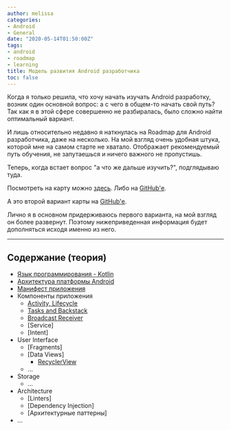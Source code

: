 ```yaml
---
author: melissa
categories:
- Android
- General
date: "2020-05-14T01:50:00Z"
tags:
- android
- roadmap
- learning
title: Модель развития Android разработчика
toc: false
---
```


Когда я только решила, что хочу начать изучать Android разработку, возник один
основной вопрос: а с чего в общем-то начать свой путь? Так как я в этой сфере
совершенно не разбиралась, было сложно найти оптимальный вариант.

И лишь относительно недавно я наткнулась на Roadmap для Android разработчика,
даже на несколько. На мой взгляд очень удобная штука, которой мне на самом
старте не хватало. Отображает рекомендуемый путь обучения, не запутаешься и ничего
важного не пропустишь.

Теперь, когда встает вопрос "а что же дальше изучить?", подглядываю туда.

Посмотреть на карту можно [здесь](/assets/img/posts/roadmap-android-developer/android_roadmap.png). Либо на [GitHub'е](https://github.com/mobile-roadmap/android-developer-roadmap).

А это второй вариант карты на [GitHub'е](https://github.com/MindorksOpenSource/android-developer-roadmap).

Лично я в основном придерживаюсь первого варианта, на мой взгляд он более развернут.
Поэтому нижеприведенная информация будет дополняться исходя именно из него.

***

## Содержание (теория)

- [Язык программирования - Kotlin](https://dev3java.github.io/posts/kotlin-overview/)
- [Архитектура платформы Android](https://dev3java.github.io/posts/how-does-android-work/)
- [Манифест приложения](https://dev3java.github.io/posts/manifest-file/)
- Компоненты приложения
    - [Activity, Lifecycle](https://dev3java.github.io/posts/android-activity)
    - [Tasks and Backstack](https://dev3java.github.io/posts/tasks-and-back-stack)
    - [Broadcast Receiver](https://dev3java.github.io/posts/broadcasts/)
    - [Service]
    - [Intent]
- User Interface
    - [Fragments]
    - [Data Views]
      - [RecyclerView](https://dev3java.github.io/posts/recycler-view/)
    - ...
- Storage
    - ...
- Architecture
    - [Linters]
    - [Dependency Injection]
    - [Архитектурные паттерны]
- ...
